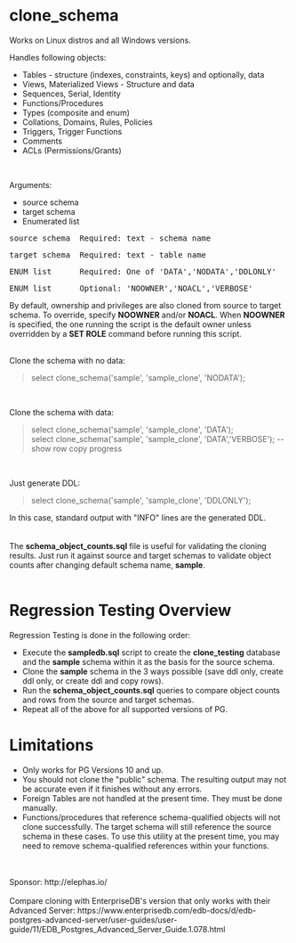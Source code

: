 # clone_schema

Works on Linux distros and all Windows versions.

Handles following objects:

* Tables - structure (indexes, constraints, keys) and optionally, data
* Views, Materialized Views - Structure and data
* Sequences, Serial, Identity
* Functions/Procedures
* Types (composite and enum)
* Collations, Domains, Rules, Policies
* Triggers, Trigger Functions
* Comments
* ACLs (Permissions/Grants)

<br/>

Arguments:
* source schema
* target schema
* Enumerated list

<pre>source schema  Required: text - schema name</pre>
<pre>target schema  Required: text - table name</pre>
<pre>ENUM list      Required: One of 'DATA','NODATA','DDLONLY'</pre>
<pre>ENUM list      Optional: 'NOOWNER','NOACL','VERBOSE'</pre>
By default, ownership and privileges are also cloned from source to target schema.  To override, specify **NOOWNER** and/or **NOACL**. When **NOOWNER** is specified, the one running the script is the default owner unless overridden by a **SET ROLE** command before running this script.
<br/><br/>

Clone the schema with no data:
<br/>
>select clone_schema('sample', 'sample_clone', 'NODATA');
<br/>

Clone the schema with data:
<br/>
>select clone_schema('sample', 'sample_clone', 'DATA');<br/>
>select clone_schema('sample', 'sample_clone', 'DATA','VERBOSE');  -- show row copy progress
<br/>

Just generate DDL:
<br/>
>select clone_schema('sample', 'sample_clone', 'DDLONLY');

In this case, standard output with "INFO" lines are the generated DDL.
<br/><br/><br/>
The **schema_object_counts.sql** file is useful for validating the cloning results.  Just run it against source and target schemas to validate object counts after changing default schema name, **sample**.
<br/><br/>

# Regression Testing Overview
Regression Testing is done in the following order:
* Execute the **sampledb.sql** script to create the **clone_testing** database and the **sample** schema within it as the basis for the source schema.
* Clone the **sample** schema in the 3 ways possible (save ddl only, create ddl only, or create ddl and copy rows).
* Run the **schema_object_counts.sql** queries to compare object counts and rows from the source and target schemas.
* Repeat all of the above for all supported versions of PG.

# Limitations
* Only works for PG Versions 10 and up.
* You should not clone the "public" schema.  The resulting output may not be accurate even if it finishes without any errors.
* Foreign Tables are not handled at the present time.  They must be done manually.
* Functions/procedures that reference schema-qualified objects will not clone successfully.  The target schema will still reference the source schema in these cases.  To use this utility at the present time, you may need to remove schema-qualified references within your functions.
<br/>
<br/>
Sponsor:
 http://elephas.io/
<br/>
<br/> 
Compare cloning with EnterpriseDB's version that only works with their Advanced Server:
https://www.enterprisedb.com/edb-docs/d/edb-postgres-advanced-server/user-guides/user-guide/11/EDB_Postgres_Advanced_Server_Guide.1.078.html

 
 
 
